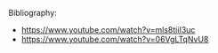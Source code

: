 
Bibliography:

- https://www.youtube.com/watch?v=mls8tiiI3uc
- https://www.youtube.com/watch?v=06VgLTqNvU8